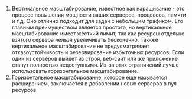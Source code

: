 1. Вертикальное масштабирование, известное как наращивание - это процесс повышения мощности ваших серверов, процессов, памяти и т.д.
   Оно отлично подходит для задач с небольшим трафиком. Его главным преимуществом является простота, но вертикальное масштабирование имеет жесткий лимит, так как ресурсы отдельно взятого сервера нельзя увеличивать бесконечно. Так-же вертикальное масштабирование не предусматривает отказоустойчивость и резервирование избыточных ресурсов. Если один из серверов выйдет из строя, веб-сайт или же приложение станут полностью недоступными. Из-за этих ограничений лучше использовать горизонтальное масштабирование.
2. Горизонтальное масштабирование, которое еще называется расширением, заключается в добавлении новых серверов в пул ресурсов.